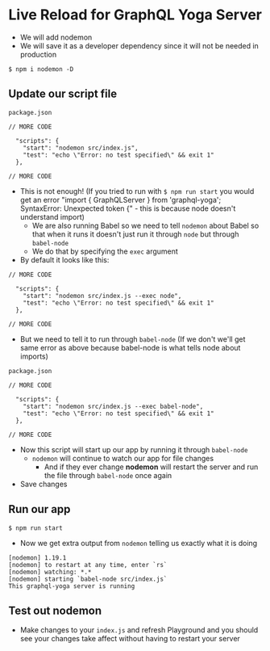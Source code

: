 # Live Reload for GraphQL Yoga Server
* We will add nodemon
* We will save it as a developer dependency since it will not be needed in production

`$ npm i nodemon -D`

## Update our script file

`package.json`

```
// MORE CODE

  "scripts": {
    "start": "nodemon src/index.js",
    "test": "echo \"Error: no test specified\" && exit 1"
  },

// MORE CODE
```

* This is not enough! (If you tried to run with `$ npm run start` you would get an error "import { GraphQLServer } from 'graphql-yoga'; SyntaxError: Unexpected token {" - this is because node doesn't understand import)
    - We are also running Babel so we need to tell `nodemon` about Babel so that when it runs it doesn't just run it through `node` but through `babel-node`
    - We do that by specifying the `exec` argument
* By default it looks like this:

```
// MORE CODE

  "scripts": {
    "start": "nodemon src/index.js --exec node",
    "test": "echo \"Error: no test specified\" && exit 1"
  },

// MORE CODE
```

* But we need to tell it to run through `babel-node` (If we don't we'll get same error as above because babel-node is what tells node about imports)

`package.json`

```
// MORE CODE

  "scripts": {
    "start": "nodemon src/index.js --exec babel-node",
    "test": "echo \"Error: no test specified\" && exit 1"
  },

// MORE CODE
```

* Now this script will start up our app by running it through `babel-node`
  - `nodemon` will continue to watch our app for file changes
    + And if they ever change **nodemon** will restart the server and run the file through `babel-node` once again
* Save changes

## Run our app
`$ npm run start`

* Now we get extra output from `nodemon` telling us exactly what it is doing

```
[nodemon] 1.19.1
[nodemon] to restart at any time, enter `rs`
[nodemon] watching: *.*
[nodemon] starting `babel-node src/index.js`
This graphql-yoga server is running
```

## Test out nodemon
* Make changes to your `index.js` and refresh Playground and you should see your changes take affect without having to restart your server

